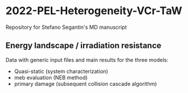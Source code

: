 # 2022-PEL-Heterogeneity-VCr-TaW
Repository for Stefano Segantin's MD manuscript


## Energy landscape / irradiation resistance
Data with generic input files and main results for the three models:
- Quasi-static (system characterization)
- meb evaluation (NEB method)
- primary damage (subsequent collision cascade algorithm)
